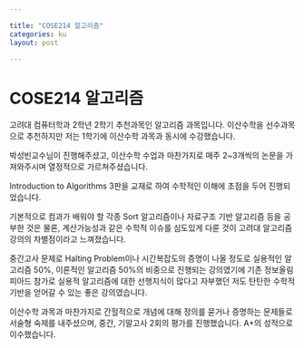 ```yaml
---

title: "COSE214 알고리즘"
categories: ku
layout: post

---
```


# COSE214 알고리즘

고려대 컴퓨터학과 2학년 2학기 추천과목인 알고리즘 과목입니다. 이산수학을 선수과목으로 추천하지만 저는 1학기에 이산수학 과목과 동시에 수강했습니다.

박성빈교수님이 진행해주셨고, 이산수학 수업과 마찬가지로 매주 2~3개씩의 논문을 가져와주시며 열정적으로 가르쳐주셨습니다.

Introduction to Algorithms 3판을 교재로 하여 수학적인 이해에 초점을 두어 진행되었습니다.

기본적으로 컴과가 배워야 할 각종 Sort 알고리즘이나 자료구조 기반 알고리즘 등을 공부한 것은 물론, 계산가능성과 같은 수학적 이슈를 심도있게 다룬 것이 고려대 알고리즘 강의의 차별점이라고 느껴졌습니다. 

중간고사 문제로 Halting Problem이나 시간복잡도의 증명이 나올 정도로 실용적인 알고리즘 50%, 이론적인 알고리즘 50%의 비중으로 진행되는 강의였기에 기존 정보올림피아드 참가로 실용적 알고리즘에 대한 선행지식이 많다고 자부했던 저도 탄탄한 수학적 기반을 얻어갈 수 있는 좋은 강의였습니다.

이산수학 과목과 마찬가지로 간헐적으로 개념에 대해 정의를 묻거나 증명하는 문제들로 서술형 숙제를 내주셨으며, 중간, 기말고사 2회의 평가를 진행했습니다. A+의 성적으로 이수했습니다.